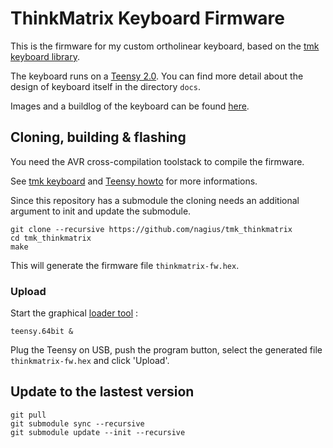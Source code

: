 # ThinkMatrix Keyboard Firmware

This is the firmware for my custom ortholinear keyboard, based on the [tmk keyboard library](https://github.com/tmk/tmk_core).  

The keyboard runs on a [Teensy 2.0](http://www.pjrc.com/store/teensy.html). You can find more detail about the design of keyboard itself in the directory `docs`.

Images and a buildlog of the keyboard can be found [here](https://geekhack.org/index.php?topic=76167.0).


## Cloning, building & flashing

You need the AVR cross-compilation toolstack to compile the firmware.

See [tmk keyboard](https://github.com/tmk/tmk_keyboard) and [Teensy howto](https://www.pjrc.com/teensy/gcc.html) for more informations.

Since this repository has a submodule the cloning needs an additional argument to init and update the submodule.

```
git clone --recursive https://github.com/nagius/tmk_thinkmatrix
cd tmk_thinkmatrix
make
```

This will generate the firmware file `thinkmatrix-fw.hex`.

### Upload

Start the graphical [loader tool](https://www.pjrc.com/teensy/loader_linux.html) :

```
teensy.64bit &
```

Plug the Teensy on USB, push the program button, select the generated file `thinkmatrix-fw.hex` and click 'Upload'.


## Update to the lastest version

```
git pull
git submodule sync --recursive
git submodule update --init --recursive
```
